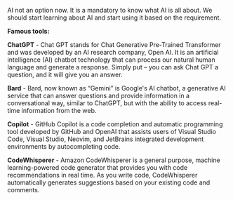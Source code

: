 AI not an option now. It is a mandatory to know what AI is all about.
We should start learning about AI and start using it based on the requirement.

**Famous tools:**

**ChatGPT** - Chat GPT stands for Chat Generative Pre-Trained Transformer and was developed by an AI research company, Open AI. It is an artificial intelligence (AI) chatbot technology that can process our natural human language and generate a response. Simply put – you can ask Chat GPT a question, and it will give you an answer.

**Bard** - Bard, now known as “Gemini” is Google's AI chatbot, a generative AI service that can answer questions and provide information in a conversational way, similar to ChatGPT, but with the ability to access real-time information from the web.

**Copilot** - GitHub Copilot is a code completion and automatic programming tool developed by GitHub and OpenAI that assists users of Visual Studio Code, Visual Studio, Neovim, and JetBrains integrated development environments by autocompleting code.

**CodeWhisperer** - Amazon CodeWhisperer is a general purpose, machine learning-powered code generator that provides you with code recommendations in real time. As you write code, CodeWhisperer automatically generates suggestions based on your existing code and comments.
